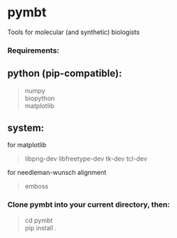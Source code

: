 # pymbt

Tools for molecular (and synthetic) biologists

### Requirements:

python (pip-compatible):
------------------------
> numpy  
> biopython  
> matplotlib  

system:
-------
for matplotlib

> libpng-dev
> libfreetype-dev 
> tk-dev
> tcl-dev

for needleman-wunsch alignment
> emboss

### Clone pymbt into your current directory, then:
> cd pymbt  
> pip install .  
